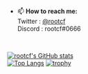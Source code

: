 
- 📫 <b>How to reach me:</b><br>
Twitter : [@rootcf](https://twitter.com/rootcf)<br>
Discord : rootcf#0666<br>
<br>

[![rootcf's GitHub stats](https://github-readme-stats.vercel.app/api?username=rootcf&theme=dark)](https://github.com/rootcf/)
<br>
[![Top Langs](https://github-readme-stats.vercel.app/api/top-langs/?username=rootcf&layout=compact&theme=dark)](https://github.com/rootcf/)
[![trophy](https://github-profile-trophy.vercel.app/?username=rootcf&theme=dark&title=MultiLanguage,Organizations,Repositories,Stars,Commit,PullRequest)](https://github.com/rootcf)
<!--
**rootcf/rootcf** is a ✨ _special_ ✨ repository because its `README.md` (this file) appears on your GitHub profile.

Here are some ideas to get you started:

- 🔭 I’m currently working on ...
- 🌱 I’m currently learning ...
- 👯 I’m looking to collaborate on ...
- 🤔 I’m looking for help with ...
- 💬 Ask me about ...
- 😄 Pronouns: ...
- ⚡ Fun fact: ...
-->
